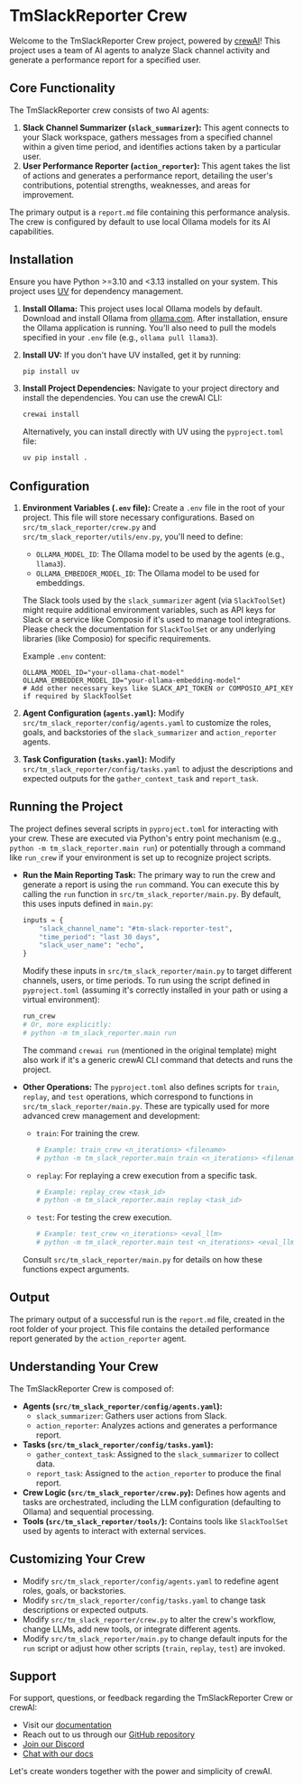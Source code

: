 # TmSlackReporter Crew

Welcome to the TmSlackReporter Crew project, powered by [crewAI](https://crewai.com)! This project uses a team of AI agents to analyze Slack channel activity and generate a performance report for a specified user.

## Core Functionality

The TmSlackReporter crew consists of two AI agents:

1.  **Slack Channel Summarizer (`slack_summarizer`):** This agent connects to your Slack workspace, gathers messages from a specified channel within a given time period, and identifies actions taken by a particular user.
2.  **User Performance Reporter (`action_reporter`):** This agent takes the list of actions and generates a performance report, detailing the user's contributions, potential strengths, weaknesses, and areas for improvement.

The primary output is a `report.md` file containing this performance analysis. The crew is configured by default to use local Ollama models for its AI capabilities.

## Installation

Ensure you have Python >=3.10 and <3.13 installed on your system. This project uses [UV](https://docs.astral.sh/uv/) for dependency management.

1.  **Install Ollama:**
    This project uses local Ollama models by default. Download and install Ollama from [ollama.com](https://ollama.com). After installation, ensure the Ollama application is running. You'll also need to pull the models specified in your `.env` file (e.g., `ollama pull llama3`).

2.  **Install UV:**
    If you don't have UV installed, get it by running:
    ```bash
    pip install uv
    ```

3.  **Install Project Dependencies:**
    Navigate to your project directory and install the dependencies. You can use the crewAI CLI:
    ```bash
    crewai install
    ```
    Alternatively, you can install directly with UV using the `pyproject.toml` file:
    ```bash
    uv pip install .
    ```

## Configuration

1.  **Environment Variables (`.env` file):**
    Create a `.env` file in the root of your project. This file will store necessary configurations.
    Based on `src/tm_slack_reporter/crew.py` and `src/tm_slack_reporter/utils/env.py`, you'll need to define:
    *   `OLLAMA_MODEL_ID`: The Ollama model to be used by the agents (e.g., `llama3`).
    *   `OLLAMA_EMBEDDER_MODEL_ID`: The Ollama model to be used for embeddings.

    The Slack tools used by the `slack_summarizer` agent (via `SlackToolSet`) might require additional environment variables, such as API keys for Slack or a service like Composio if it's used to manage tool integrations. Please check the documentation for `SlackToolSet` or any underlying libraries (like Composio) for specific requirements.

    Example `.env` content:
    ```env
    OLLAMA_MODEL_ID="your-ollama-chat-model"
    OLLAMA_EMBEDDER_MODEL_ID="your-ollama-embedding-model"
    # Add other necessary keys like SLACK_API_TOKEN or COMPOSIO_API_KEY if required by SlackToolSet
    ```

2.  **Agent Configuration (`agents.yaml`):**
    Modify `src/tm_slack_reporter/config/agents.yaml` to customize the roles, goals, and backstories of the `slack_summarizer` and `action_reporter` agents.

3.  **Task Configuration (`tasks.yaml`):**
    Modify `src/tm_slack_reporter/config/tasks.yaml` to adjust the descriptions and expected outputs for the `gather_context_task` and `report_task`.

## Running the Project

The project defines several scripts in `pyproject.toml` for interacting with your crew. These are executed via Python's entry point mechanism (e.g., `python -m tm_slack_reporter.main run`) or potentially through a command like `run_crew` if your environment is set up to recognize project scripts.

*   **Run the Main Reporting Task:**
    The primary way to run the crew and generate a report is using the `run` command. You can execute this by calling the `run` function in `src/tm_slack_reporter/main.py`.
    By default, this uses inputs defined in `main.py`:
    ```python
    inputs = {
        "slack_channel_name": "#tm-slack-reporter-test",
        "time_period": "last 30 days",
        "slack_user_name": "echo",
    }
    ```
    Modify these inputs in `src/tm_slack_reporter/main.py` to target different channels, users, or time periods.
    To run using the script defined in `pyproject.toml` (assuming it's correctly installed in your path or using a virtual environment):
    ```bash
    run_crew 
    # Or, more explicitly:
    # python -m tm_slack_reporter.main run
    ```
    The command `crewai run` (mentioned in the original template) might also work if it's a generic crewAI CLI command that detects and runs the project.

*   **Other Operations:**
    The `pyproject.toml` also defines scripts for `train`, `replay`, and `test` operations, which correspond to functions in `src/tm_slack_reporter/main.py`. These are typically used for more advanced crew management and development:
    *   `train`: For training the crew.
        ```bash
        # Example: train_crew <n_iterations> <filename>
        # python -m tm_slack_reporter.main train <n_iterations> <filename>
        ```
    *   `replay`: For replaying a crew execution from a specific task.
        ```bash
        # Example: replay_crew <task_id>
        # python -m tm_slack_reporter.main replay <task_id>
        ```
    *   `test`: For testing the crew execution.
        ```bash
        # Example: test_crew <n_iterations> <eval_llm>
        # python -m tm_slack_reporter.main test <n_iterations> <eval_llm>
        ```
    Consult `src/tm_slack_reporter/main.py` for details on how these functions expect arguments.

## Output

The primary output of a successful run is the `report.md` file, created in the root folder of your project. This file contains the detailed performance report generated by the `action_reporter` agent.

## Understanding Your Crew

The TmSlackReporter Crew is composed of:

*   **Agents (`src/tm_slack_reporter/config/agents.yaml`):**
    *   `slack_summarizer`: Gathers user actions from Slack.
    *   `action_reporter`: Analyzes actions and generates a performance report.
*   **Tasks (`src/tm_slack_reporter/config/tasks.yaml`):**
    *   `gather_context_task`: Assigned to the `slack_summarizer` to collect data.
    *   `report_task`: Assigned to the `action_reporter` to produce the final report.
*   **Crew Logic (`src/tm_slack_reporter/crew.py`):** Defines how agents and tasks are orchestrated, including the LLM configuration (defaulting to Ollama) and sequential processing.
*   **Tools (`src/tm_slack_reporter/tools/`):** Contains tools like `SlackToolSet` used by agents to interact with external services.

## Customizing Your Crew

*   Modify `src/tm_slack_reporter/config/agents.yaml` to redefine agent roles, goals, or backstories.
*   Modify `src/tm_slack_reporter/config/tasks.yaml` to change task descriptions or expected outputs.
*   Modify `src/tm_slack_reporter/crew.py` to alter the crew's workflow, change LLMs, add new tools, or integrate different agents.
*   Modify `src/tm_slack_reporter/main.py` to change default inputs for the `run` script or adjust how other scripts (`train`, `replay`, `test`) are invoked.

## Support

For support, questions, or feedback regarding the TmSlackReporter Crew or crewAI:
- Visit our [documentation](https://docs.crewai.com)
- Reach out to us through our [GitHub repository](https://github.com/joaomdmoura/crewai)
- [Join our Discord](https://discord.com/invite/X4JWnZnxPb)
- [Chat with our docs](https://chatg.pt/DWjSBZn)

Let's create wonders together with the power and simplicity of crewAI.
